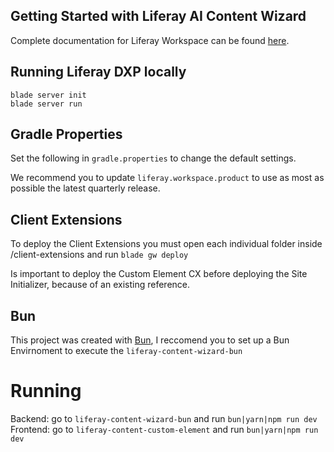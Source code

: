 ## Getting Started with Liferay AI Content Wizard

Complete documentation for Liferay Workspace can be found
[here](https://learn.liferay.com/dxp/7.x/en/developing-applications/tooling/liferay-workspace.html).

## Running Liferay DXP locally

```
blade server init
blade server run
```

## Gradle Properties

Set the following in `gradle.properties` to change the default settings.

We recommend you to update `liferay.workspace.product` to use as most as possible the latest quarterly release.

## Client Extensions

To deploy the Client Extensions you must open each individual folder inside /client-extensions and run `blade gw deploy`

Is important to deploy the Custom Element CX before deploying the Site Initializer, because of an existing reference.

## Bun

This project was created with [Bun](https://bun.sh/), I reccomend you to set up a Bun Envirnoment to execute the `liferay-content-wizard-bun`

# Running

Backend: go to `liferay-content-wizard-bun` and run `bun|yarn|npm run dev`
Frontend: go to `liferay-content-custom-element` and run `bun|yarn|npm run dev`
